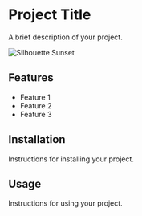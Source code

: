 # Project Title

A brief description of your project.

![Silhouette Sunset](https://th.bing.com/th/id/OIP.W20jjcKmgPFKK6y943ycOgHaHa?rs=1&pid=ImgDetMain)

## Features

- Feature 1
- Feature 2
- Feature 3

## Installation

Instructions for installing your project.

## Usage

Instructions for using your project.
